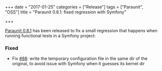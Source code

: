 +++
date = "2017-01-25"
categories = ["Release"]
tags = ["Paraunit", "OSS"]
title = "Paraunit 0.8.1: fixed regression with Symfony"

+++

[Paraunit 0.8.1](https://github.com/facile-it/paraunit/releases/tag/0.8.2) has been released to fix a small regression that happens when running functional tests in a Symfony project:

### Fixed

* Fix [#88](https://github.com/facile-it/paraunit/issues/88): write the temporary configuration file in the same dir of the original, to avoid issue with Symfony when it guesses its kernel dir
